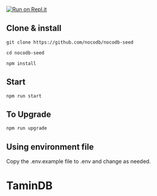 [![Run on Repl.it](https://repl.it/badge/github/nocodb/nocodb-seed)](https://repl.it/github/nocodb/nocodb-seed)

## Clone & install
```
git clone https://github.com/nocodb/nocodb-seed

cd nocodb-seed 

npm install
```

## Start
```
npm run start
```

## To Upgrade
```
npm run upgrade
```

## Using environment file
Copy the .env.example file to .env and change as needed.
# TaminDB
